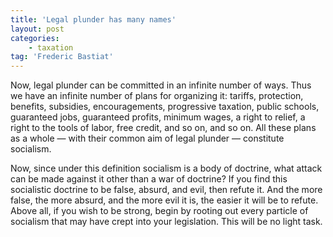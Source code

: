 ```yaml
---
title: 'Legal plunder has many names'
layout: post
categories:
    - taxation
tag: 'Frederic Bastiat'
---
```


Now, legal plunder can be committed in an infinite number of ways. Thus we have an infinite number of plans for organizing it: tariffs, protection, benefits, subsidies, encouragements, progressive taxation, public schools, guaranteed jobs, guaranteed profits, minimum wages, a right to relief, a right to the tools of labor, free credit, and so on, and so on. All these plans as a whole — with their common aim of legal plunder — constitute socialism.

Now, since under this definition socialism is a body of doctrine, what attack can be made against it other than a war of doctrine? If you find this socialistic doctrine to be false, absurd, and evil, then refute it. And the more false, the more absurd, and the more evil it is, the easier it will be to refute. Above all, if you wish to be strong, begin by rooting out every particle of socialism that may have crept into your legislation. This will be no light task.